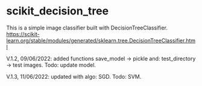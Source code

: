 # scikit_decision_tree

This is a simple image classifier built with DecisionTreeClassifier.
https://scikit-learn.org/stable/modules/generated/sklearn.tree.DecisionTreeClassifier.html

V.1.2, 09/06/2022:
added functions save_model -> pickle
and: test_directory -> test images.
Todo: update model.

V.1.3, 11/06/2022:
updated with algo: SGD.
Todo: SVM.
